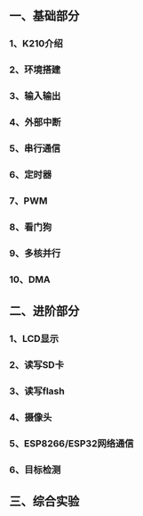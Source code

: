 ## 一、基础部分

### 1、K210介绍

###  2、环境搭建

###  3、输入输出

###  4、外部中断

###  5、串行通信

###  6、定时器

### 7、PWM

### 8、看门狗

### 9、多核并行

### 10、DMA

## 二、进阶部分

### 1、LCD显示

### 2、读写SD卡

### 3、读写flash

### 4、摄像头

### 5、ESP8266/ESP32网络通信

### 6、目标检测

## 三、综合实验



